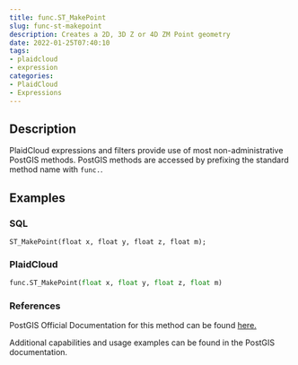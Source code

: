 ```yaml
---
title: func.ST_MakePoint
slug: func-st-makepoint
description: Creates a 2D, 3D Z or 4D ZM Point geometry
date: 2022-01-25T07:40:10
tags:
- plaidcloud
- expression
categories:
- PlaidCloud
- Expressions
---
```



## Description


PlaidCloud expressions and filters provide use of most non-administrative PostGIS methods. PostGIS methods are accessed by prefixing the standard method name with `func.`.



## Examples


### **SQL**



```
ST_MakePoint(float x, float y, float z, float m);
```


### PlaidCloud



```python
func.ST_MakePoint(float x, float y, float z, float m)
```


### References


PostGIS Official Documentation for this method can be found [here.](https://postgis.net/docs/manual-3.1/ST_MakePoint.html)



Additional capabilities and usage examples can be found in the PostGIS documentation.

